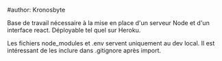 #author: Kronosbyte

Base de travail nécessaire à la mise en place d'un serveur Node et d'un interface react. Déployable tel quel sur Heroku. 

Les fichiers node_modules et .env servent uniquement au dev local. Il est intéressant de les inclure dans .gitignore après import.
